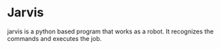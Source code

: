 # Jarvis
jarvis is a python based program that works as a robot. It recognizes the commands and executes the job.

